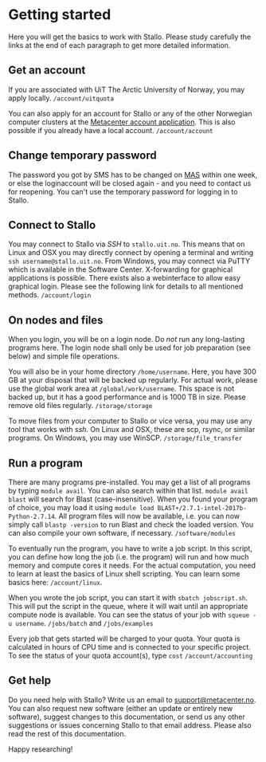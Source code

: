 # Getting started

Here you will get the basics to work with Stallo. Please study carefully
the links at the end of each paragraph to get more detailed information.

## Get an account

If you are associated with UiT The Arctic University of Norway, you may
apply locally. `/account/uitquota`

You can also apply for an account for Stallo or any of the other
Norwegian computer clusters at the [Metacenter account
application](https:/www.metacenter.no/user/application/form/notur/).
This is also possible if you already have a local account.
`/account/account`

## Change temporary password

The password you got by SMS has to be changed on
[MAS](https://www.metacenter.no/user/login/?next=/user/password/) within
one week, or else the loginaccount will be closed again - and you need
to contact us for reopening. You can't use the temporary password for
logging in to Stallo.

## Connect to Stallo

You may connect to Stallo via *SSH* to `stallo.uit.no`. This means that
on Linux and OSX you may directly connect by opening a terminal and
writing `ssh username@stallo.uit.no`. From Windows, you may connect via
PuTTY which is available in the Software Center. X-forwarding for
graphical applications is possible. There exists also a webinterface to
allow easy graphical login. Please see the following link for details to
all mentioned methods. `/account/login`

## On nodes and files

When you login, you will be on a login node. Do *not* run any
long-lasting programs here. The login node shall only be used for job
preparation (see below) and simple file operations.

You will also be in your home directory `/home/username`. Here, you have
300 GB at your disposal that will be backed up regularly. For actual
work, please use the global work area at `/global/work/username`. This
space is not backed up, but it has a good performance and is 1000 TB in
size. Please remove old files regularly. `/storage/storage`

To move files from your computer to Stallo or vice versa, you may use
any tool that works with *ssh*. On Linux and OSX, these are scp, rsync,
or similar programs. On Windows, you may use WinSCP.
`/storage/file_transfer`

## Run a program

There are many programs pre-installed. You may get a list of all
programs by typing `module avail`. You can also search within that list.
`module avail blast` will search for Blast (case-insensitive). When you
found your program of choice, you may load it using
`module load BLAST+/2.7.1-intel-2017b-Python-2.7.14`. All program files
will now be available, i.e. you can now simply call `blastp -version` to
run Blast and check the loaded version. You can also compile your own
software, if necessary. `/software/modules`

To eventually run the program, you have to write a job script. In this
script, you can define how long the job (i.e. the program) will run and
how much memory and compute cores it needs. For the actual computation,
you need to learn at least the basics of Linux shell scripting. You can
learn some basics here: `/account/linux`.

When you wrote the job script, you can start it with
`sbatch jobscript.sh`. This will put the script in the queue, where it
will wait until an appropriate compute node is available. You can see
the status of your job with `squeue -u username`. `/jobs/batch` and
`/jobs/examples`

Every job that gets started will be charged to your quota. Your quota is
calculated in hours of CPU time and is connected to your specific
project. To see the status of your quota account(s), type `cost`
`/account/accounting`

## Get help

Do you need help with Stallo? Write us an email to
<support@metacenter.no>. You can also request new software (either an
update or entirely new software), suggest changes to this documentation,
or send us any other suggestions or issues concerning Stallo to that
email address. Please also read the rest of this documentation.

Happy researching!
